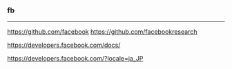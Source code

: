 ### fb

---
https://github.com/facebook
https://github.com/facebookresearch


https://developers.facebook.com/docs/

https://developers.facebook.com/?locale=ja_JP












